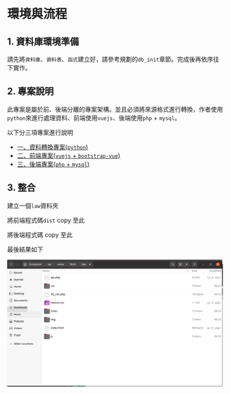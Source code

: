 # 環境與流程

## 1. 資料庫環境準備

請先將`資料庫`、`資料表`、`函式`建立好，請參考規劃的`db_init`章節。完成後再依序往下實作。
## 2. 專案說明

此專案是屬於前、後端分離的專案架構。並且必須將來源格式進行轉換，作者使用`python`來進行處理資料、前端使用`vuejs`、後端使用`php` + `mysql`。

以下分三項專案進行說明

- [一、資料轉換專案(`python`)](zh-cn/data_process_project.md)
- [二、前端專案(`vuejs` + `bootstrap-vue`)](zh-cn/front_end_project.md)
- [三、後端專案(`php` + `mysql`)](zh-cn/back_end_project.md)

## 3. 整合

建立一個`law`資料夾

將前端程式碼`dist` copy 至此

將後端程式碼 copy 至此

最後結果如下

![image-20220125114657457](../images/image-20220125114657457.png)